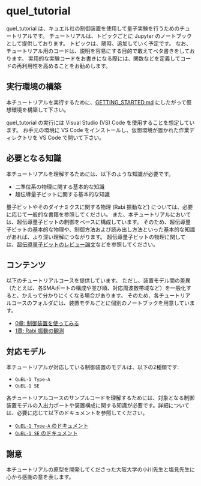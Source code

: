 # quel_tutorial

quel_tutorial は、キュエル社の制御装置を使用して量子実験を行うためのチュートリアルです。
チュートリアルは、トピックごとに Jupyter のノートブックとして提供しております。
トピックは、随時、追加していく予定です。
なお、チュートリアル用のコードは、説明を容易にする目的で敢えてベタ書きをしております。
実用的な実験コードをお書きになる際には、関数などを定義してコードの再利用性を高めることをお勧めします。

## 実行環境の構築

本チュートリアルを実行するために、[GETTING_STARTED.md](../quel_ic_config/docs/GETTING_STARTED.md) にしたがって仮想環境を構築して下さい。

quel_tutorial の実行には Visual Studio (VS) Code を使用することを想定しています。
お手元の環境に VS Code をインストールし、仮想環境が置かれた作業ディレクトリを VS Code で開いて下さい。


## 必要となる知識

本チュートリアルを理解するためには、以下のような知識が必要です。

- 二準位系の物理に関する基本的な知識
- 超伝導量子ビットに関する基本的な知識

量子ビットやそのダイナミクスに関する物理 (Rabi 振動など) については、必要に応じて一般的な書籍を参照してください。
また、本チュートリアルにおいては、超伝導量子ビットの制御をベースに構成しています。
そのため、超伝導量子ビットの基本的な物理や、制御方法および読み出し方法といった基本的な知識があれば、より深い理解につながります。
超伝導量子ビットの物理に関しては、[超伝導量子ビットのレビュー論文](https://arxiv.org/abs/1904.06560)などを参照してください。

## コンテンツ

以下のチュートリアルコースを提供しています。
ただし、装置モデル間の差異（たとえば、各SMAポートの構成や並び順、対応周波数帯域など）を一般化すると、かえって分かりにくくなる場合があります。
そのため、各チュートリアルコースのフォルダには、装置モデルごとに個別のノートブックを用意しています。

- [0章: 制御装置を使ってみる](./0_Setup/)
- [1章: Rabi 振動の観測](./1_Rabi_Oscillations/)

## 対応モデル

本チュートリアルが対応している制御装置のモデルは、以下の2種類です:
- `QuEL-1 Type-A`
- `QuEL-1 SE`

各チュートリアルコースのサンプルコードを理解するためには、対象となる制御装置モデルの入出力ポートや装置構成に関する知識が必要です。詳細については、必要に応じて以下のドキュメントを参照してください。

- [`QuEL-1 Type-A` のドキュメント](./model/quel1.md)
- [`QuEL-1 SE` のドキュメント](https://github.com/quel-inc/quelware/blob/main/reference_manuals/Quel1seRiken8ReferenceManual.md)


## 謝意

本チュートリアルの原型を開発してくださった大阪大学の小川先生と塩見先生に心から感謝の意を表します。
